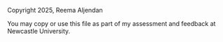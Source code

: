 Copyright 2025, Reema Aljendan

You may copy or use this file as part of my assessment and feedback at
Newcastle University.
